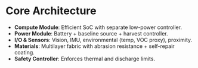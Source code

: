 # Core Architecture

- **Compute Module**: Efficient SoC with separate low-power controller.
- **Power Module**: Battery + baseline source + harvest controller.
- **I/O & Sensors**: Vision, IMU, environmental (temp, VOC proxy), proximity.
- **Materials**: Multilayer fabric with abrasion resistance + self-repair coating.
- **Safety Controller**: Enforces thermal and discharge limits.

